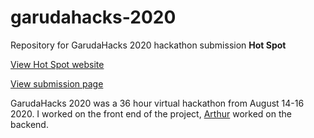 # garudahacks-2020

Repository for GarudaHacks 2020 hackathon submission **Hot Spot**

[View Hot Spot website](https://garudahacks-hot-spot.herokuapp.com/)

[View submission page](https://devpost.com/software/hot-spot-4961jt)

GarudaHacks 2020 was a 36 hour virtual hackathon from August 14-16 2020. I worked on the front end of the project, [Arthur](https://github.com/arthurbright) worked on the backend.
